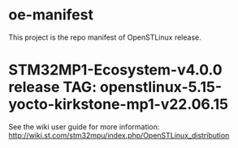 # oe-manifest
This project is the repo manifest of OpenSTLinux release.
# STM32MP1-Ecosystem-v4.0.0 release TAG: openstlinux-5.15-yocto-kirkstone-mp1-v22.06.15

See the wiki user guide for more information: http://wiki.st.com/stm32mpu/index.php/OpenSTLinux_distribution
